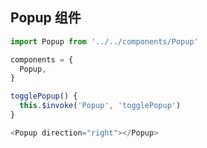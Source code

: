 ## Popup 组件
```javascript
import Popup from '../../components/Popup'

components = {
  Popup,
}

togglePopup() {
  this.$invoke('Popup', 'togglePopup')
}

<Popup direction="right"></Popup>
```